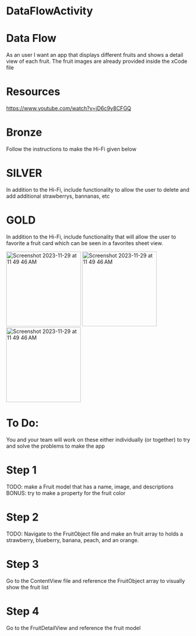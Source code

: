 # DataFlowActivity

# Data Flow

As an user I want an app that displays different fruits and shows a detail view of each fruit. The fruit images are already provided inside the xCode file


# Resources 

https://www.youtube.com/watch?v=jD6c9y8CFGQ

# Bronze
Follow the instructions to make the Hi-Fi given below
# SILVER
In addition to the Hi-Fi, include functionality to allow the user to delete and add additional strawberrys, bannanas, etc
# GOLD
In addition to the Hi-Fi, include functionality that will allow the user to favorite a fruit card which can be seen in a favorites sheet view.

 <img width="200 height= 200" alt="Screenshot 2023-11-29 at 11 49 46 AM" src="https://github.com/ngordon68/DataFlowActivity/assets/102773701/7a841977-d4a0-4083-a21d-08f9d0e26e75">

 <img width="200 height= 200" alt="Screenshot 2023-11-29 at 11 49 46 AM" src="https://github.com/ngordon68/DataFlowActivity/assets/102773701/a3214596-c78d-4029-9efe-98bbd3af6d32">

 <img width="200 height= 200" alt="Screenshot 2023-11-29 at 11 49 46 AM" src="https://github.com/ngordon68/DataFlowActivity/assets/102773701/6f55b723-53a7-4195-b2c2-8875f03455e5">



# To Do:

You and your team will work on these either individually (or together) to try and solve the problems to make the app 

# Step 1

 TODO: make a Fruit model that has a name, image, and descriptions
 BONUS: try to make a property for the fruit color

# Step 2

TODO: Navigate to the FruitObject file and make an fruit array to holds a strawberry, blueberry, banana, peach, and an orange.

# Step 3

Go to the ContentView file and reference the FruitObject array to visually show the fruit list

# Step 4

Go to the FruitDetailView and reference the fruit model
